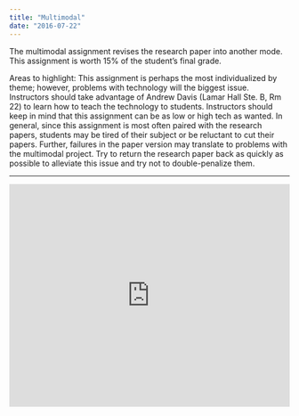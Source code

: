 ```yaml
---
title: "Multimodal"
date: "2016-07-22"
---
```


The multimodal assignment revises the research paper into another mode. This assignment is worth 15% of the student’s final grade.

Areas to highlight: This assignment is perhaps the most individualized by theme; however, problems with technology will the biggest issue. Instructors should take advantage of Andrew Davis (Lamar Hall Ste. B, Rm 22) to learn how to teach the technology to students. Instructors should keep in mind that this assignment can be as low or high tech as wanted. In general, since this assignment is most often paired with the research papers, students may be tired of their subject or be reluctant to cut their papers. Further, failures in the paper version may translate to problems with the multimodal project. Try to return the research paper back as quickly as possible to alleviate this issue and try not to double-penalize them.

* * *

<iframe src="https://app.box.com/embed_widget/s/mlvr35eamq603xer3t9loz2muh02rqq1?view=list&amp;sort=name&amp;direction=ASC&amp;theme=blue" width="100%" height="400" frameborder="0" allowfullscreen webkitallowfullscreen="" msallowfullscreen=""></iframe>
